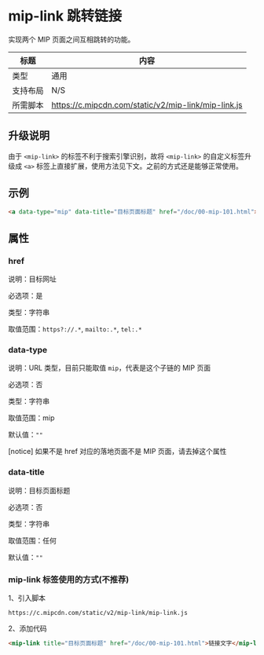 # mip-link 跳转链接

实现两个 MIP 页面之间互相跳转的功能。

标题|内容
----|----
类型|通用
支持布局|N/S
所需脚本|https://c.mipcdn.com/static/v2/mip-link/mip-link.js

## 升级说明

由于 `<mip-link>` 的标签不利于搜索引擎识别，故将 `<mip-link>` 的自定义标签升级成 `<a>` 标签上直接扩展，使用方法见下文。之前的方式还是能够正常使用。

## 示例

```html
<a data-type="mip" data-title="目标页面标题" href="/doc/00-mip-101.html">链接文字</a>
```

## 属性

### href

说明：目标网址

必选项：是

类型：字符串

取值范围：`https?://.*`, `mailto:.*`, `tel:.*`

### data-type

说明：URL 类型，目前只能取值 `mip`，代表是这个子链的 MIP 页面

必选项：否

类型：字符串

取值范围：mip

默认值：`""`

[notice] 如果不是 href 对应的落地页面不是 MIP 页面，请去掉这个属性

### data-title

说明：目标页面标题

必选项：否

类型：字符串

取值范围：任何

默认值：`""`

### mip-link 标签使用的方式(不推荐)

1、引入脚本

```
https://c.mipcdn.com/static/v2/mip-link/mip-link.js
```

2、添加代码
```html
<mip-link title="目标页面标题" href="/doc/00-mip-101.html">链接文字</mip-link>
```
